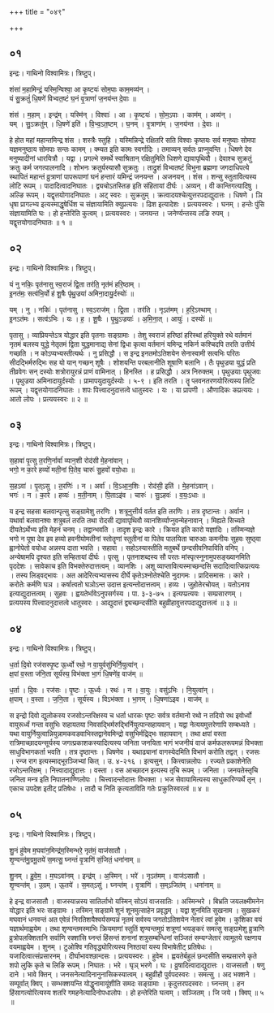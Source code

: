 +++
title = "०४९"

+++


## ०१
इन्द्रः। गाथिनो विश्वामित्रः। त्रिष्टुप्।

शंसा॑ म॒हामिन्द्रं॒ यस्मि॒न्विश्वा॒ आ कृ॒ष्टयः॑ सोम॒पाः काम॒मव्य॑न् ।  
यं सु॒क्रतुं॑ धि॒षणे॑ विभ्वत॒ष्टं घ॒नं वृ॒त्राणां॑ ज॒नय॑न्त दे॒वाः ॥

शंस॑ । म॒हाम् । इन्द्र॑म् । यस्मि॑न् । विश्वाः॑ । आ । कृ॒ष्टयः॑ । सो॒म॒ऽपाः । काम॑म् । अव्य॑न् ।  
यम् । सु॒ऽक्रतु॑म् । धि॒षणे॑ इति॑ । वि॒भ्व॒ऽत॒ष्टम् । घ॒नम् । वृ॒त्राणा॑म् । ज॒नय॑न्त । दे॒वाः ॥

हे होत महां महान्तमिन्द्र शंस । शस्त्रैः स्तुहि । यस्मिन्निन्द्रे रक्षितरि सति विश्वाः कृष्तयः सर्व मनुष्याः सोमपा यज्ञमनुष्ठाय सोमपाः सन्तः कामम् । क्म्यत इति कामः स्वर्गादिः । तमाव्यन् सर्वतः प्राप्नुवन्ति । धिषणे देव मनुष्यादीनां धारयित्रौ । यद्वा । प्रगल्भे समर्थे स्वाश्रितान् रक्षितुमिति धिशणे द्यावापृथिवौ । देवाश्च सुक्रतुं क्रतुः कर्म जगत्पालनादि । शोभनः क्रतुर्यस्यासौ सुक्रतुः । ताद्रुशं विभ्वतष्टं विभुना ब्रह्मणा जगदाधिपत्ये स्थापितं महान्तं व्रुत्राणां पापरूपाणां घनं हन्तारं यमिन्द्रं जनयन्त । अजनयन् । शंस । शन्सु स्तुतावित्यस्य लोटि रूपम् । पादादित्वादनिघातः । द्व्यचोऽतस्तिङ इति संहितायां दीर्घः । अव्यन् । वी कान्तिगत्यादिषु । अल्ङि रूपम् । यद्वृत्तयोगादनिघातः । अट् स्वरः । सुक्रतुम् । क्रत्वादयश्चेत्युत्तरपदाद्युदात्तः । धिषणे । ञि धृषा प्रागल्भ्य इत्यस्माद्धृषेर्धिश च संज्ञायामिति क्युप्रत्ययः । ढिश इत्यादेशः । प्रत्ययस्वरः । घनम् । हन्तेः पुंसि संज्ञायामिति घः । हो हन्तेरिति कुत्वम् । प्रत्ययस्वरः । जनयन्त । जनेर्ण्यन्तस्य लङि रुपम् । यद्वृत्तयोगादनिघातः ॥ १ ॥

## ०२
इन्द्रः। गाथिनो विश्वामित्रः। त्रिष्टुप्।

यं नु नकिः॒ पृत॑नासु स्व॒राजं॑ द्वि॒ता तर॑ति॒ नृत॑मं हरि॒ष्ठाम् ।  
इ॒नत॑मः॒ सत्व॑भि॒र्यो ह॑ शू॒षैः पृ॑थु॒ज्रया॑ अमिना॒दायु॒र्दस्योः॑ ॥

यम् । नु । नकिः॑ । पृत॑नासु । स्व॒ऽराज॑म् । द्वि॒ता । तर॑ति । नृऽत॑मम् । ह॒रि॒ऽस्थाम् ।  
इ॒नऽत॑मः । सत्व॑ऽभिः । यः । ह॒ । शू॒षैः । पृ॒थु॒ऽज्रयाः॑ । अ॒मि॒ना॒त् । आयुः॑ । दस्योः॑ ॥

पृतासु । व्याप्रियन्तेऽत्र योद्धार इति पृतनाः सङ्ग्रामाः । तेशु स्वराजं हरिष्ठां हरिस्थां हरियुक्ते रथे वर्तमानं नृतमं बलस्य युद्धे नेतृतमं द्विता युद्धमानाद्य सेनां द्विधा कृत्वा वर्तमानं यमिन्द्र नकिर्न कश्चिदपि तरति उत्तीर्य गच्छति । न कोऽप्यभ्यस्तीत्यर्थः । नु प्रसिद्धौ । स इन्द्र इनतमोऽतिशयेन सेनास्वामी सत्वभिः परितः सीदद्भिर्मरुद्भिः सह यो यान् गच्छन् शूषैः । शोशयन्ति परबलानीति शूषाणि बलानि । तैः पृथुज्रया युद्धं प्रति तीव्रवेगः सन् दस्योः शत्रोरायुरन्नं प्राणं वामिनात् । हिनस्ति । ह प्रसिद्धौ । अत्र निरुक्तम् । पृथुज्रयाः पृथुजवः । पृथुज्रया अमिनादायुर्दस्योः । प्रामापयुदायुर्दस्योः । ५-९ । इति तरति । तॄ प्लवनतरणयोरित्यस्य लिटि रूपम् । यद्वृत्तयोगादनिघातः । शपः पित्त्वादनुदात्तत्वे धातुस्वरः । यः । या प्रापणी । औणादिकः कप्रत्ययः । आतो लोपः । प्रत्ययस्वरः ॥ २ ॥

## ०३
इन्द्रः। गाथिनो विश्वामित्रः। त्रिष्टुप्।

स॒हावा॑ पृ॒त्सु त॒रणि॒र्नार्वा॑ व्यान॒शी रोद॑सी मे॒हना॑वान् ।  
भगो॒ न का॒रे हव्यो॑ मती॒नां पि॒तेव॒ चारुः॑ सु॒हवो॑ वयो॒धाः ॥

स॒हऽवा॑ । पृ॒त्ऽसु । त॒रणिः॑ । न । अर्वा॑ । वि॒ऽआ॒न॒शिः । रोद॑सी॒ इति॑ । मे॒हना॑ऽवान् ।  
भगः॑ । न । का॒रे । हव्यः॑ । म॒ती॒नाम् । पि॒ताऽइ॑व । चारुः॑ । सु॒ऽहवः॑ । व॒यः॒ऽधाः ॥

य इन्द्र सहसा बलवान्पृत्सु सङ्ग्रामेशु तरणिः । शत्रूनुत्तीर्य वर्तत इति तरणिः । तत्र दृष्टान्तः । अर्वान । यथार्वा बलवानश्वः शत्रुबलं तरति तथा रोदसी द्यावापृथिवौ व्यानशिर्व्याप्नुवन्मेहनावान् । मिह्यते सिच्यते दीयतेऽर्थेभ्य इति मेहनं चनम् । तद्वान्भवति । तादृश इन्द्रः कारे । क्रियत इति कारो यज्ञादिः । तस्मिन्यज्ञे भगो न पूषा देव इव हव्यो हवनीयोमतीनां स्तोतॄणां स्तुतीनां वा पितेव पालयिता चारुआः कमनीयः सुहवः सुष्ठ्वा ह्वानोपेतो वयोधा अन्नस्य दाता भवति । सहावा । सहोऽस्यास्तीति मतुबर्थे छन्दसीवनिपाविति वनिप् । अन्येषामपि दृश्यत इति सम्हितायां दीर्घः । पृत्सु । पृतनाशब्दस्य सौ परतः मांस्पृत्स्नूनामुपसङ्ख्यानमिति पृददेशः । सावेकाच इति विभक्तेरुदात्तत्वम् । व्यानशिः । अशू व्याप्तावित्यस्माच्छन्दसि सदादित्वात्किप्रत्ययः । तस्य लिड्वद्भावः । अत आदेरित्यभ्यासस्य दीर्घे कृतेऽश्नोतेश्चेति नुदागमः । प्रादिसमासः । कारे । करोतेः कर्मणि घञ । कर्षात्वतो घञोऽन्त उदात्त इत्यन्तोदात्तत्वम् । हव्यः । जुहोतेरचोयत् । यतोऽनाव इत्याद्युदात्तत्वम् । सुहवः । ह्वयतेर्भावेऽनुपसर्गस्य । पा. ३-३-७५ । इत्यप्प्रत्ययः । सम्प्रसारणम् । प्रत्ययस्य पित्त्वादनुदात्तत्वे धातुस्वरः । आद्युदात्तं द्व्यच्छन्दसीति बहुव्रीहावुत्तरपदाद्युदात्तत्वं ॥ ३ ॥

## ०४
इन्द्रः। गाथिनो विश्वामित्रः। त्रिष्टुप्।

ध॒र्ता दि॒वो रज॑सस्पृ॒ष्ट ऊ॒र्ध्वो रथो॒ न वा॒युर्वसु॑भिर्नि॒युत्वा॑न् ।  
क्ष॒पां व॒स्ता ज॑नि॒ता सूर्य॑स्य॒ विभ॑क्ता भा॒गं धि॒षणे॑व॒ वाज॑म् ॥

ध॒र्ता । दि॒वः । रज॑सः । पृ॒ष्टः । ऊ॒र्ध्वः । रथः॑ । न । वा॒युः । वसु॑ऽभिः । नि॒युत्वा॑न् ।  
क्ष॒पाम् । व॒स्ता । ज॒नि॒ता । सूर्य॑स्य । विऽभ॑क्ता । भा॒गम् । धि॒षणा॑ऽइव । वाज॑म् ॥

स इन्द्रो दिवो द्युलोकस्य रजसोऽन्तरिक्षस्य च धर्ता धारकः पृष्टः सर्वत्र वर्तमानो रथो न तदियो रथ इवोर्ध्वो वायुरूर्ध्वं गन्ता वसुभिः सहायतया निवसद्भिर्मरुद्भिर्नियुत्पान्सहायवान् । यद्वा नेत्ययमुत्तरेणापि सम्बध्यते । यथा वायुर्नियुत्वान्नियुन्नामकवडवाभिस्तद्वानेवमिन्द्रो वसुभिर्मद्र्द्भिः सहायवान् । तथा क्षपां वस्ता रात्रिमाच्छादयन्सूर्यस्य जगत्प्रकाशकस्यादित्यस्य जनिता जनयिता भागं भजनीयं वाजं कर्मफलरूपमन्नं विभक्ता साधुविभागकर्ता भवति । तत्र दृष्ठान्तः । धिषणेव । यथाढ्यानां वागस्येदमिति विभागं करोति तद्वत् । रजसः । रन्ज राग इत्यस्माद्भूरञ्जिभ्यां कित् । उ. ४-२१६ । इत्यसुन् । कित्त्वान्नलोपः । रज्यते प्रकाशेनेति रजोऽन्तरिक्षम् । नित्त्वादाद्युदात्तः । वस्ता । वस आच्छादन इत्यस्य तृचि रूपम् । जनिता । जनयतेस्तृचि जनिता मन्त्र इति निपातनाण्णिलोपः । चित्त्वादन्तोदात्तः विभक्ता । भज सेवायामित्यस्य साधुकारिण्यर्थे तृन् । एकाच उपदेश इतीट् प्रतिषेधः । तादौ च निति कृत्यताविति गतेः प्रक्रुतिस्वरत्वं ॥ ४ ॥

## ०५
इन्द्रः। गाथिनो विश्वामित्रः। त्रिष्टुप्।

शु॒नं हु॑वेम म॒घवा॑न॒मिन्द्र॑म॒स्मिन्भरे॒ नृत॑मं॒ वाज॑सातौ ।  
शृ॒ण्वन्त॑मु॒ग्रमू॒तये॑ स॒मत्सु॒ घ्नन्तं॑ वृ॒त्राणि॑ सं॒जितं॒ धना॑नाम् ॥

शु॒नम् । हु॒वे॒म॒ । म॒घऽवा॑नम् । इन्द्र॑म् । अ॒स्मिन् । भरे॑ । नृऽत॑मम् । वाज॑ऽसातौ ।  
शृ॒ण्वन्त॑म् । उ॒ग्रम् । ऊ॒तये॑ । स॒मत्ऽसु॑ । घ्नन्त॑म् । वृ॒त्राणि॑ । स॒म्ऽजित॑म् । धना॑नाम् ॥

हे इन्द्र वाजसातौ । वाजस्यान्नस्य सातिर्लाभो यस्मिन् सोऽयं वाजसातिः । अस्मिन्भरे । बिभ्रति जयलक्ष्मीमनेन योद्धार इति भरः सङ्ग्रामः । तस्मिन् सङ्ग्रामे शुनं शूनमुत्साहेन प्रवृद्धम् । यद्वा शुनमिति सुखनाम । सुखकरं मघवानं धनवन्तं अत एवेन्रं निरतिशयैश्वर्यसम्पन्नं नृतमं सर्वस्य जगतोऽतिशयेन नेतारं त्वां हुवेम । कुशिका वयं यज्ञार्थमाह्वयेम । तथा शृण्वन्तमस्माभिः क्रियमाणां स्तुतिं शृण्वन्तमुग्रं शत्रूणां भयङ्करं समत्सु सङ्ग्रामेशु व्रुत्राणि व्रुत्रोपलक्शितानि सर्वाणि रक्शांसि घ्नन्तं हिंसन्तं शनानां शत्रुसम्बन्धिनां सञ्जितं सम्यग्जेतारं त्वामूतये रक्षणाय वयमाह्वयेम । शुनम् । टुओश्वि गतिवृद्ध्योरित्यस्य निश्ठायां यस्य विभाषेतीट् प्रतिषेधः । यजादित्वात्संप्रसारनम् । दीर्घाभावश्छान्दसः । प्रत्ययस्वरः । हुवेम । ह्वयतेर्बहुलं छन्दसीति सम्प्रसारणे कृते शपो लुकि कृते च लिङि रूपम् । निघातः । भरे । घृञ् भरणे । घः । व्रुषादित्वादाद्युदात्तः । वाजसातौ । षणु दाने । भावे क्तिन् । जनसनेत्यादिनानुनासिकस्यात्वम् । बहुव्रीहौ पुर्वपदस्वरः । समत्सु । अद भक्शने । सम्पूर्वात् क्विप् । सम्भक्शयन्ति योद्धॄनामायूंशीति समदः सङ्ग्रामाः । कृदुत्तरपदस्वरः । घ्नन्तम् । हन हिंसागत्योरित्यस्य शतरि गमहनेत्यादिनोपधालोपः । हो हन्तेरिति घत्वम् । सञ्जितम् । जि जये । क्विप् ॥ ५ ॥